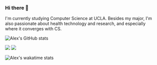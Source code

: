 ### Hi there 👋

I'm currently studying Computer Science at UCLA. Besides my major, I'm also passionate about health technology and research, and especially where it converges with CS.

![Alex's GitHub stats](https://github-readme-stats.vercel.app/api?username=alexthegreat1&count_private=true&show_icons=true&bg_color=15,3b63ff,3bc5ff&title_color=fff&text_color=fff)

![](https://github.com/alexthegreat1/github-stats/blob/master/generated/overview.svg)
![](https://github.com/alexthegreat1/github-stats/blob/master/generated/languages.svg)

<!-- ![Top Langs](https://github-readme-stats.vercel.app/api/top-langs/?username=alexthegreat1&layout=compact&langs_count=10) -->

![Alex's wakatime stats](https://github-readme-stats.vercel.app/api/wakatime?username=alexthegreat1&layout=compact&v=1)

<!--
<img align="left" src="https://github-readme-stats.vercel.app/api?username=alexthegreat1&count_private=true&show_icons=true&bg_color=15,3b63ff,3bc5ff&title_color=fff&text_color=fff" height=170/>


<img align="left" src="https://github-readme-stats.vercel.app/api/top-langs/?username=alexthegreat1&layout=compact&langs_count=10" height=150/>


<img align="left" src="https://github-readme-stats.vercel.app/api/wakatime?username=alexthegreat1&layout=compact&v=6" height=180/>

-->

<!--
**alexthegreat1/alexthegreat1** is a ✨ _special_ ✨ repository because its `README.md` (this file) appears on your GitHub profile.

Here are some ideas to get you started:

- 🔭 I’m currently working on ...
- 🌱 I’m currently learning ...
- 👯 I’m looking to collaborate on ...
- 🤔 I’m looking for help with ...
- 💬 Ask me about ...
- 📫 How to reach me: ...
- 😄 Pronouns: ...
- ⚡ Fun fact: ...
-->
